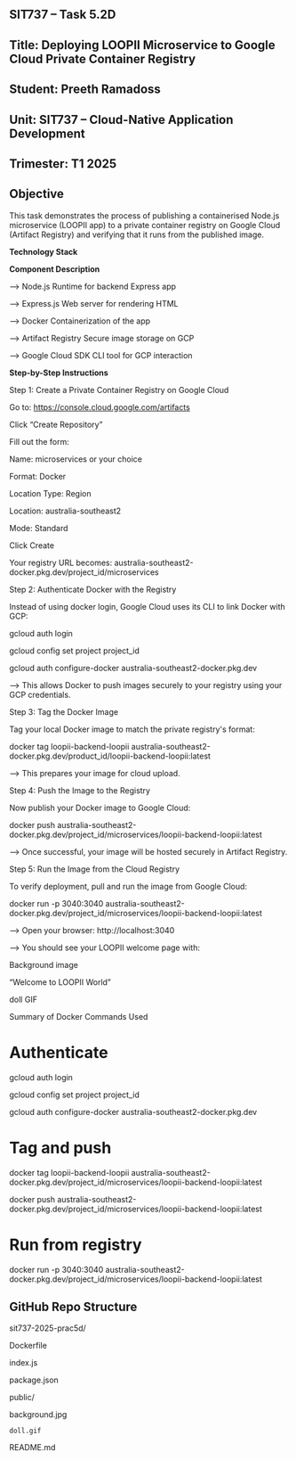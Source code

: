 ## SIT737 – Task 5.2D

## Title: Deploying LOOPII Microservice to Google Cloud Private Container Registry

## Student: Preeth Ramadoss

## Unit: SIT737 – Cloud-Native Application Development

## Trimester: T1 2025

## Objective

This task demonstrates the process of publishing a containerised Node.js microservice (LOOPII app) to a private container registry on Google Cloud (Artifact Registry) and verifying that it runs from the published image.

**Technology Stack**

**Component	Description**

--> Node.js	Runtime for backend Express app

--> Express.js	Web server for rendering HTML

--> Docker	Containerization of the app

--> Artifact Registry	Secure image storage on GCP

--> Google Cloud SDK	CLI tool for GCP interaction

**Step-by-Step Instructions**

Step 1: Create a Private Container Registry on Google Cloud

Go to: https://console.cloud.google.com/artifacts

Click “Create Repository”

Fill out the form:

Name: microservices or your choice

Format: Docker

Location Type: Region

Location: australia-southeast2

Mode: Standard

Click Create

Your registry URL becomes: australia-southeast2-docker.pkg.dev/project_id/microservices

Step 2: Authenticate Docker with the Registry

Instead of using docker login, Google Cloud uses its CLI to link Docker with GCP:

gcloud auth login

gcloud config set project project_id

gcloud auth configure-docker australia-southeast2-docker.pkg.dev

--> This allows Docker to push images securely to your registry using your GCP credentials.

Step 3: Tag the Docker Image

Tag your local Docker image to match the private registry's format:

docker tag loopii-backend-loopii australia-southeast2-docker.pkg.dev/product_id/loopii-backend-loopii:latest

--> This prepares your image for cloud upload.

Step 4: Push the Image to the Registry

Now publish your Docker image to Google Cloud:

docker push australia-southeast2-docker.pkg.dev/project_id/microservices/loopii-backend-loopii:latest

--> Once successful, your image will be hosted securely in Artifact Registry.

Step 5: Run the Image from the Cloud Registry

To verify deployment, pull and run the image from Google Cloud:

docker run -p 3040:3040 australia-southeast2-docker.pkg.dev/project_id/microservices/loopii-backend-loopii:latest

--> Open your browser: http://localhost:3040 

--> You should see your LOOPII welcome page with:

Background image

“Welcome to LOOPII World”

doll GIF

Summary of Docker Commands Used

# Authenticate

gcloud auth login

gcloud config set project project_id

gcloud auth configure-docker australia-southeast2-docker.pkg.dev

# Tag and push

docker tag loopii-backend-loopii australia-southeast2-docker.pkg.dev/project_id/microservices/loopii-backend-loopii:latest

docker push australia-southeast2-docker.pkg.dev/project_id/microservices/loopii-backend-loopii:latest

# Run from registry

docker run -p 3040:3040 australia-southeast2-docker.pkg.dev/project_id/microservices/loopii-backend-loopii:latest

## GitHub Repo Structure

sit737-2025-prac5d/
  
  Dockerfile
  
  index.js
  
  package.json
  
  public/
  
  background.jpg

    doll.gif 
  
  README.md
